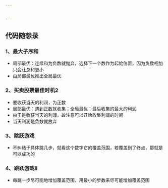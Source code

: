 ```yaml
---


---
```


<h2 id="代码随想录">代码随想录</h2>
<h3 id="、最大子序和">1、最大子序和</h3>
<ul>
<li>局部最优：连续和为负数就抛弃，选择下一个数作为起始位置，因为负数相加只会让总和更小</li>
<li>由局部最优推出全局最优</li>
</ul>
<h3 id="、买卖股票最佳时机2">2、买卖股票最佳时机2</h3>
<ul>
<li>要收获当天的利润，为正数</li>
<li>局部最优：遇到正数就收集；全局最优：最后收集的最大的利润</li>
<li>由于是收获当天的利润，故注意可以开始收集利润的时间</li>
<li>当天利润是负数就放弃</li>
</ul>
<h3 id="、跳跃游戏">3、跳跃游戏</h3>
<ul>
<li>不纠结于具体跳几步，就看这个数字它的覆盖范围，若覆盖到了终点，那就是可以成功的</li>
</ul>
<h3 id="、跳跃游戏ii">4、跳跃游戏II</h3>
<ul>
<li>每跳一步尽可能地增加覆盖范围，用最小的步数来尽可能增加覆盖范围</li>
</ul>

